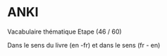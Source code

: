 # ANKI

Vacabulaire thématique 
Etape (46 / 60)

Dans le sens du livre (en -fr) et dans le sens (fr - en)
